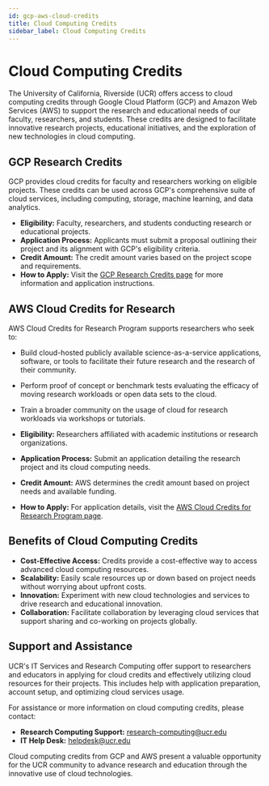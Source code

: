 ```yaml
---
id: gcp-aws-cloud-credits
title: Cloud Computing Credits
sidebar_label: Cloud Computing Credits
---
```



# Cloud Computing Credits

The University of California, Riverside (UCR) offers access to cloud computing credits through Google Cloud Platform (GCP) and Amazon Web Services (AWS) to support the research and educational needs of our faculty, researchers, and students. These credits are designed to facilitate innovative research projects, educational initiatives, and the exploration of new technologies in cloud computing.

## GCP Research Credits

GCP provides cloud credits for faculty and researchers working on eligible projects. These credits can be used across GCP's comprehensive suite of cloud services, including computing, storage, machine learning, and data analytics.

- **Eligibility:** Faculty, researchers, and students conducting research or educational projects.
- **Application Process:** Applicants must submit a proposal outlining their project and its alignment with GCP's eligibility criteria.
- **Credit Amount:** The credit amount varies based on the project scope and requirements.
- **How to Apply:** Visit the [GCP Research Credits page](https://cloud.google.com/research-credits/) for more information and application instructions.

## AWS Cloud Credits for Research

AWS Cloud Credits for Research Program supports researchers who seek to:
- Build cloud-hosted publicly available science-as-a-service applications, software, or tools to facilitate their future research and the research of their community.
- Perform proof of concept or benchmark tests evaluating the efficacy of moving research workloads or open data sets to the cloud.
- Train a broader community on the usage of cloud for research workloads via workshops or tutorials.

- **Eligibility:** Researchers affiliated with academic institutions or research organizations.
- **Application Process:** Submit an application detailing the research project and its cloud computing needs.
- **Credit Amount:** AWS determines the credit amount based on project needs and available funding.
- **How to Apply:** For application details, visit the [AWS Cloud Credits for Research Program page](https://aws.amazon.com/grants/).

## Benefits of Cloud Computing Credits

- **Cost-Effective Access:** Credits provide a cost-effective way to access advanced cloud computing resources.
- **Scalability:** Easily scale resources up or down based on project needs without worrying about upfront costs.
- **Innovation:** Experiment with new cloud technologies and services to drive research and educational innovation.
- **Collaboration:** Facilitate collaboration by leveraging cloud services that support sharing and co-working on projects globally.

## Support and Assistance

UCR's IT Services and Research Computing offer support to researchers and educators in applying for cloud credits and effectively utilizing cloud resources for their projects. This includes help with application preparation, account setup, and optimizing cloud services usage.

For assistance or more information on cloud computing credits, please contact:

- **Research Computing Support:** research-computing@ucr.edu
- **IT Help Desk:** helpdesk@ucr.edu

Cloud computing credits from GCP and AWS present a valuable opportunity for the UCR community to advance research and education through the innovative use of cloud technologies.
